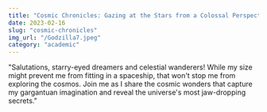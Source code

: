 ```yaml
---
title: "Cosmic Chronicles: Gazing at the Stars from a Colossal Perspective"
date: 2023-02-16
slug: "cosmic-chronicles"
img_url: "/Godzilla7.jpeg"
category: "academic"
---
```


"Salutations, starry-eyed dreamers and celestial wanderers! While my size might prevent me from fitting in a spaceship, that won't stop me from exploring the cosmos. Join me as I share the cosmic wonders that capture my gargantuan imagination and reveal the universe's most jaw-dropping secrets."
